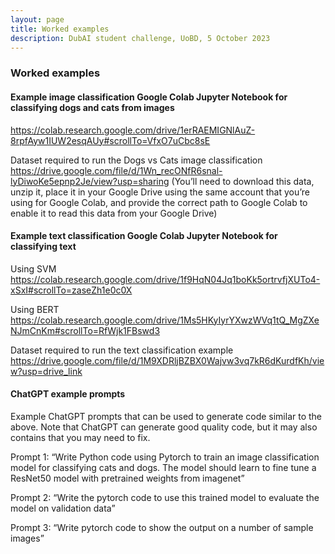 ```yaml
---
layout: page
title: Worked examples
description: DubAI student challenge, UoBD, 5 October 2023
---
```


### Worked examples

#### Example image classification Google Colab Jupyter Notebook for classifying dogs and cats from images
https://colab.research.google.com/drive/1erRAEMIGNlAuZ-8rpfAyw1IUW2esqAUy#scrollTo=VfxO7uCbc8sE

Dataset required to run the Dogs vs Cats image classification
https://drive.google.com/file/d/1Wn_recONfR6snal-lyDiwoKe5epnp2Je/view?usp=sharing
(You’ll need to download this data, unzip it, place it in your Google Drive using the same account that you’re using for Google Colab, and provide the correct path to Google Colab to enable it to read this data from your Google Drive)

#### Example text classification Google Colab Jupyter Notebook for classifying text
Using SVM
https://colab.research.google.com/drive/1f9HqN04Jq1boKk5ortrvfjXUTo4-xSxI#scrollTo=zaseZh1e0c0X

Using BERT
https://colab.research.google.com/drive/1Ms5HKyIyrYXwzWVq1tQ_MgZXeNJmCnKm#scrollTo=RfWjk1FBswd3

Dataset required to run the text classification example
https://drive.google.com/file/d/1M9XDRljBZBX0Wajvw3vq7kR6dKurdfKh/view?usp=drive_link


#### ChatGPT example prompts
Example ChatGPT prompts that can be used to generate code similar to the above. Note that ChatGPT can generate good quality code, but it may also contains that you may need to fix.

Prompt 1:
“Write Python code using Pytorch to train an image classification model for classifying cats and dogs. The model should learn to fine tune a ResNet50 model with pretrained weights from imagenet”

Prompt 2:
“Write the pytorch code to use this trained model to evaluate the model on validation data”

Prompt 3:
“Write pytorch code to show the output on a number of sample images”


